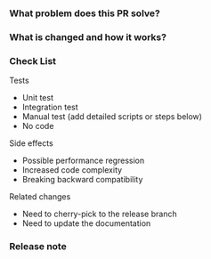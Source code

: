<!--
Thank you for contributing to Dumpling! Please read the [CONTRIBUTING](https://github.com/pingcap/dumpling/blob/master/CONTRIBUTING.md) document **BEFORE** filing this PR.

If you want to open the **Challenge Program** pull request, please use the following template:
https://raw.githubusercontent.com/pingcap/.github/master/.github/PULL_REQUEST_TEMPLATE/challenge-program.md

You can use it with query parameters: https://github.com/pingcap/dumpling/compare/master...${you branch}?template=challenge-program.md
-->

### What problem does this PR solve? <!--add issue link with summary if exists-->


### What is changed and how it works?


### Check List <!--REMOVE the items that are not applicable-->

Tests <!-- At least one of them must be included. -->

 - Unit test
 - Integration test
 - Manual test (add detailed scripts or steps below)
 - No code

Side effects

 - Possible performance regression
 - Increased code complexity
 - Breaking backward compatibility

Related changes

 - Need to cherry-pick to the release branch
 - Need to update the documentation
 
### Release note

<!-- bugfixes or new feature need a release note, must in the form of a list, such as

- support -T/--tables-list argument

or if no need to be included in the release note, just add the following line

- No release note
-->
